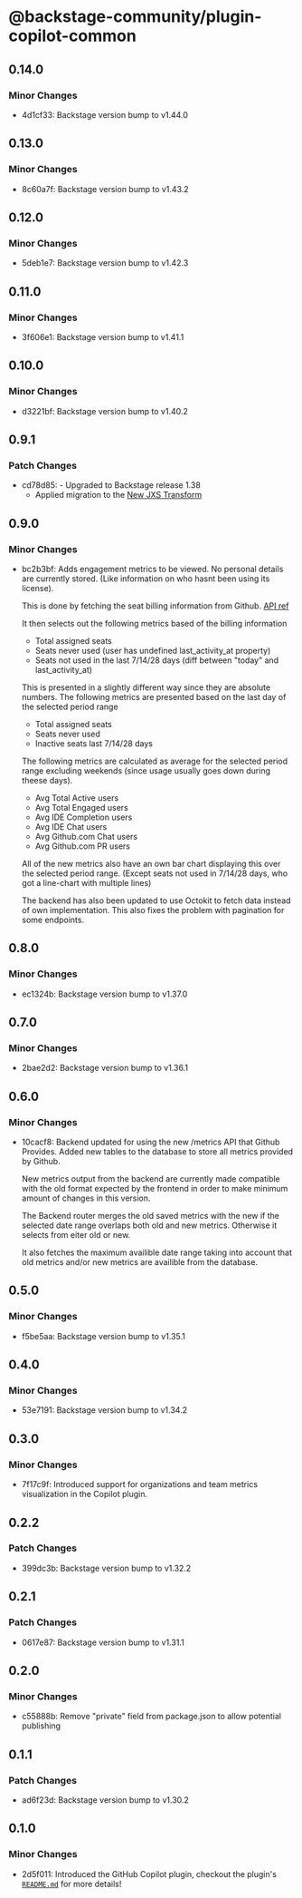 # @backstage-community/plugin-copilot-common

## 0.14.0

### Minor Changes

- 4d1cf33: Backstage version bump to v1.44.0

## 0.13.0

### Minor Changes

- 8c60a7f: Backstage version bump to v1.43.2

## 0.12.0

### Minor Changes

- 5deb1e7: Backstage version bump to v1.42.3

## 0.11.0

### Minor Changes

- 3f606e1: Backstage version bump to v1.41.1

## 0.10.0

### Minor Changes

- d3221bf: Backstage version bump to v1.40.2

## 0.9.1

### Patch Changes

- cd78d85: - Upgraded to Backstage release 1.38
  - Applied migration to the [New JXS Transform](https://backstage.io/docs/tutorials/jsx-transform-migration/)

## 0.9.0

### Minor Changes

- bc2b3bf: Adds engagement metrics to be viewed. No personal details are currently stored.
  (Like information on who hasnt been using its license).

  This is done by fetching the seat billing information from Github.
  [API ref](https://docs.github.com/en/rest/copilot/copilot-user-management?apiVersion=2022-11-28#list-all-copilot-seat-assignments-for-an-organization)

  It then selects out the following metrics based of the billing information

  - Total assigned seats
  - Seats never used
    (user has undefined last_activity_at property)
  - Seats not used in the last 7/14/28 days
    (diff between "today" and last_activity_at)

  This is presented in a slightly different way since they are absolute numbers.
  The following metrics are presented based on the last day of the selected period range

  - Total assigned seats
  - Seats never used
  - Inactive seats last 7/14/28 days

  The following metrics are calculated as average for the selected period range
  excluding weekends (since usage usually goes down during theese days).

  - Avg Total Active users
  - Avg Total Engaged users
  - Avg IDE Completion users
  - Avg IDE Chat users
  - Avg Github.com Chat users
  - Avg Github.com PR users

  All of the new metrics also have an own bar chart displaying this over the selected period range.
  (Except seats not used in 7/14/28 days, who got a line-chart with multiple lines)

  The backend has also been updated to use Octokit to fetch data instead of own implementation.
  This also fixes the problem with pagination for some endpoints.

## 0.8.0

### Minor Changes

- ec1324b: Backstage version bump to v1.37.0

## 0.7.0

### Minor Changes

- 2bae2d2: Backstage version bump to v1.36.1

## 0.6.0

### Minor Changes

- 10cacf8: Backend updated for using the new /metrics API that Github Provides.
  Added new tables to the database to store all metrics provided by Github.

  New metrics output from the backend are currently made compatible with the
  old format expected by the frontend in order to make minimum amount of changes
  in this version.

  The Backend router merges the old saved metrics with the new if the selected
  date range overlaps both old and new metrics. Otherwise it selects from eiter
  old or new.

  It also fetches the maximum availible date range taking into account that
  old metrics and/or new metrics are availible from the database.

## 0.5.0

### Minor Changes

- f5be5aa: Backstage version bump to v1.35.1

## 0.4.0

### Minor Changes

- 53e7191: Backstage version bump to v1.34.2

## 0.3.0

### Minor Changes

- 7f17c9f: Introduced support for organizations and team metrics visualization in the Copilot plugin.

## 0.2.2

### Patch Changes

- 399dc3b: Backstage version bump to v1.32.2

## 0.2.1

### Patch Changes

- 0617e87: Backstage version bump to v1.31.1

## 0.2.0

### Minor Changes

- c55888b: Remove "private" field from package.json to allow potential publishing

## 0.1.1

### Patch Changes

- ad6f23d: Backstage version bump to v1.30.2

## 0.1.0

### Minor Changes

- 2d5f011: Introduced the GitHub Copilot plugin, checkout the plugin's [`README.md`](https://github.com/backstage/community-plugins/tree/main/workspaces/copilot/plugins/copilot) for more details!
